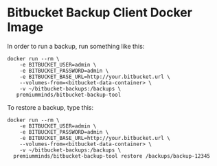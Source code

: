 # Bitbucket Backup Client Docker Image

In order to run a backup, run something like this:

    docker run --rm \
        -e BITBUCKET_USER=admin \
        -e BITBUCKET_PASSWORD=admin \
        -e BITBUCKET_BASE_URL=http://your.bitbucket.url \
        --volumes-from=<bitbucket-data-container> \
        -v ~/bitbucket-backups:/backups \
       premiumminds/bitbucket-backup-tool

To restore a backup, type this:

    docker run --rm \
        -e BITBUCKET_USER=admin \
        -e BITBUCKET_PASSWORD=admin \
        -e BITBUCKET_BASE_URL=http://your.bitbucket.url \
        --volumes-from=<bitbucket-data-container> \
        -v ~/bitbucket-backups:/backups \
      premiumminds/bitbucket-backup-tool restore /backups/backup-12345
                                                   
